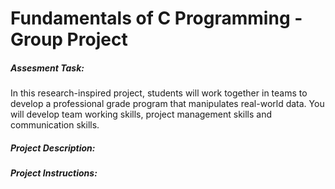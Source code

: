 Fundamentals of C Programming - Group Project
=============================================

##### Assesment Task:

In this research-inspired project, students will work together in teams to develop a professional grade program that manipulates real-world data. You will develop team working skills, project management skills and communication skills.

##### Project Description:

##### Project Instructions:

